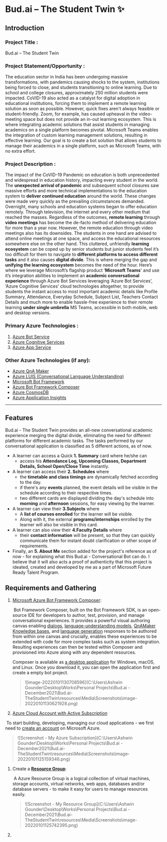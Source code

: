 # Bud.ai – The Student Twin ✨



## Introduction 

### Project Title : 
Bud.ai – The Student Twin

### Project Statement/Opportunity : 

The education sector in India has been undergoing massive transformations, with pandemics causing shocks to the system, institutions being forced to close, and students transitioning to online learning. Due to school and college closures, approximately 250 million students were impacted. CoVID-19 also acted as a catalyst for digital adoption in educational institutions, forcing them to implement a remote learning solution as soon as possible. However, quick fixes aren't always feasible or student-friendly. Zoom, for example, has caused upheaval in the video-meeting space but does not provide an in-out learning ecosystem. This is where integrating academic solutions that assist students in managing academics on a single platform becomes pivotal. Microsoft Teams enables the integration of custom learning management solutions, resulting in effective learning. Our goal is to create a bot solution that allows students to manage their academics in a single platform, such as Microsoft Teams, with no extra effort.


### Project Description :

The impact of the CoVID-19 Pandemic on education is both unprecedented and widespread in education history, impacting every student in the world. The **unexpected arrival of pandemic** and subsequent school closures saw massive efforts and more technical implementations to the education system to **deliver continued education** around the world. These changes were made very quickly as the prevailing circumstances demanded. Overnight, many schools and education systems began to offer education remotely. Through television, the internet and every other medium that reached the masses. Regardless of the outcomes, **remote learning** through **video meetings** has become the de-facto method of delivering education for more than a year now. However, the remote education through video meetings also has its downsides. The students in one hand are advised to attend online meetings at one space, and access the educational resources somewhere else on the other hand. This cluttered, unfriendly **learning ecosystem** can be coped up by senior students but junior students feel it’s too difficult for them to navigate to **different platforms to access different tasks** and it also causes **digital divide**. This is where merging the gap and **unifying the learning ecosystem** becomes the need of the hour. Here’s where we leverage Microsoft’s flagship product ‘**Microsoft Teams**' and use it’s integration abilities to implement an **academic conversational experience** through Azure Bot Services leveraging ‘Azure Bot Services’, ‘Azure Cognitive Services’ cloud technologies altogether, to provide students the instant access to most important academic details like Profile Summary, Attendance, Everyday Schedule, Subject List, Teachers Contact Details and much more to enable hassle-free experience to their remote learning **under single umbrella** MS Teams, accessible in both mobile, web and desktop versions.

### Primary Azure Technologies : 

1. [Azure Bot Service](https://azure.microsoft.com/en-us/services/bot-services/#overview)
2. [Azure Cognitive Services](https://azure.microsoft.com/en-in/services/cognitive-services/)
3. [Azure App Service](https://azure.microsoft.com/en-in/services/app-service/)

### Other Azure Technologies (if any):

* [Azure QnA Maker](https://azure.microsoft.com/en-in/services/cognitive-services/question-answering/)
* [Azure LUIS (Conversational Language Understanding)](https://azure.microsoft.com/en-us/services/cognitive-services/conversational-language-understanding/)
* [Microsoft Bot Framework](https://dev.botframework.com/)
* [Azure Bot Framework Composer](https://docs.microsoft.com/en-us/composer/)
* [Azure CosmosDB](https://azure.microsoft.com/en-us/services/cosmos-db/)
* [Azure Application Insights](https://docs.microsoft.com/en-us/azure/azure-monitor/app/app-insights-overview)

---



## Features

Bud.ai - The Student Twin provides an all-new conversational academic experience merging the digital divide, eliminating the need for different platforms for different academic tasks. The tasks performed by our conversational application is classified as 5 different actions, as of now. 

* A learner can access a Quick **1. Summary** card where he/she can
  * access his **Attendance Log, Upcoming Classes, Department Details, School Open/Close Time** instantly.
* A learner can access their **2. Schedules** where
  * the **timetable and class timings** are dynamically fetched according to the day.
  * if there's any **events** planned, the event details will be visible in the schedule according to their respective times.
  * two different cards are displayed dividing the day's schedule into **morning** and **afternoon** sessions, for easy viewing by the learner.
* A learner can view their **3.Subjects** where 
  * A **list of courses enrolled** for the learner will be visible.
  * Along with it, the external **programs/internships** enrolled by the learner will also be visible in this card.
* A learner can also view their **4.Faculty Details** where 
  * their **contact information** will be present, so that they can quickly communicate them for instant doubt clarification or other scope of requirements.
* Finally, an **5. About Me** section added for the project's reference as of now - for explaining what this Bud.ai - Conversational Bot can do. I believe that it will also acts a proof of authenticity that this project is ideated, created and developed by me as a part of Microsoft Future Ready Talent Program.



## Requirements and Gathering

1. [Microsoft Azure Bot Framework Composer](https://docs.microsoft.com/en-us/composer/):

   ​	Bot Framework Composer, built on the Bot Framework SDK, is an open-source IDE for developers to author, test, provision, and manage conversational experiences. It provides a powerful visual authoring canvas enabling [dialogs](https://docs.microsoft.com/en-us/composer/concept-dialog), [language-understanding models](https://docs.microsoft.com/en-us/composer/concept-language-understanding), [QnAMaker Knowledge bases](https://docs.microsoft.com/en-us/composer/how-to-add-qna-to-bot), and [language generation](https://docs.microsoft.com/en-us/composer/concept-language-generation) responses to be authored from within one canvas and crucially, enables these experiences to be extended with code for more complex tasks such as system integration. Resulting experiences can then be tested within Composer and provisioned into Azure along with any dependent resources.

   Composer is available as [a desktop application](https://docs.microsoft.com/en-us/composer/install-composer) for Windows, macOS, and Linux. Once you download it, you can open the application first and create a empty bot project.

   > ![image-20220101130708596](C:\Users\Ashwin Gounder\Desktop\Works\Personal Projects\Bud.ai - December2021\Bud.ai-TheStudentTwin\resources\Media\Screenshots\image-20220101130621928.png)

2. [Azure Cloud Account with Active Subscription](https://azure.microsoft.com/en-in/account/) 

​		To start building, developing, managing our cloud applications - we first need to [create an account](https://portal.azure.com/) on Microsoft Azure.

> ![Screenshot - My Azure Subscription](C:\Users\Ashwin Gounder\Desktop\Works\Personal Projects\Bud.ai - December2021\Bud.ai-TheStudentTwin\resources\Media\Screenshots\image-20220101125159346.png)

1. Create a **[Resource Group](https://docs.microsoft.com/en-us/azure/azure-resource-manager/management/overview)**:

   ​	A Azure Resource Group is a logical collection of virtual machines, storage accounts, virtual networks, web apps, databases and/or database servers - to make it easy for users to manage resources easily.

   > ![Screenshot - My Resource Group](C:\Users\Ashwin Gounder\Desktop\Works\Personal Projects\Bud.ai - December2021\Bud.ai-TheStudentTwin\resources\Media\Screenshots\image-20220101125742395.png)

3. 
